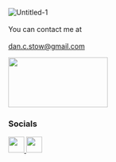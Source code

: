 ![Untitled-1](https://github.com/Stow-git1917/Stow-git1917/assets/64157787/1de7c4aa-b741-43bf-bef6-59def5b8a8dd)
<br><br> You can contact me at <br><br> 
[dan.c.stow@gmail.com](mailto:dan.c.stow@gmail.com)

<img src="https://github.com/Stow-git1917/Stow-git1917/assets/64157787/2761b65c-419c-407c-9609-1587bc1581e1" width="200" height="100">

### Socials

<p align="left"> <a href="https://www.github.com/https://github.com/Stow-git1917" target="_blank" rel="noreferrer"> <picture> <source media="(prefers-color-scheme: dark)" srcset="https://raw.githubusercontent.com/danielcranney/readme-generator/main/public/icons/socials/github-dark.svg" /> <source media="(prefers-color-scheme: light)" srcset="https://raw.githubusercontent.com/danielcranney/readme-generator/main/public/icons/socials/github.svg" /> <img src="https://raw.githubusercontent.com/danielcranney/readme-generator/main/public/icons/socials/github.svg" width="32" height="32" /> </picture> </a> <a href="https://www.linkedin.com/in/danstow/" target="_blank" rel="noreferrer"> <picture> <source media="(prefers-color-scheme: dark)" srcset="https://raw.githubusercontent.com/danielcranney/readme-generator/main/public/icons/socials/linkedin-dark.svg" /> <source media="(prefers-color-scheme: light)" srcset="https://raw.githubusercontent.com/danielcranney/readme-generator/main/public/icons/socials/linkedin.svg" /> <img src="https://raw.githubusercontent.com/danielcranney/readme-generator/main/public/icons/socials/linkedin.svg" width="32" height="32" /> </picture> </a></p>
